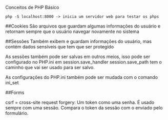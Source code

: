 Conceitos de PHP Básico

```
php -S localhost:8000 -> inicia um servidor web para testar os phps
```

##Cookies
São arquivos que guardam algumas informações do usuário e retornam sempre que o usuário navegar novamente no sistema

##Sessões
Também exibem e guardam informações do usuário, mas contém dados sensíveis que tem que ser protegido

As sessões também pode ser salvas em outros meios, isso pode ser configurado no PHP.ini em session.save_handler
session.save_path tem o caminho que vai ser usado para ser salvo.

As configurações do PHP.ini também pode ser mudada com o comando ini_set

##Forms

csrf = cross-site request forgery: Um token como uma senha. É usado sempre com uma sessão. Compara o token da sessão com o enviado pelo formulário.